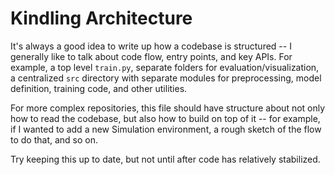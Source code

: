 # Kindling Architecture

It's always a good idea to write up how a codebase is structured -- I generally like to talk about code flow,
entry points, and key APIs. For example, a top level `train.py`, separate folders for evaluation/visualization, a
centralized `src` directory with separate modules for preprocessing, model definition, training code, and other
utilities.

For more complex repositories, this file should have structure about not only how to read the codebase, but also how
to build on top of it -- for example, if I wanted to add a new Simulation environment, a rough sketch of the flow to
do that, and so on.

Try keeping this up to date, but not until after code has relatively stabilized.

